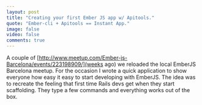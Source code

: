 ```yaml
---
layout: post
title: "Creating your first Ember JS app w/ Apitools."
quote: "Ember-cli + Apitools == Instant App."
image: false
video: false
comments: true
---
```


A couple of [http://www.meetup.com/Ember-js-Barcelona/events/223198909/](weeks ago) we reloaded the local EmberJS Barcelona meetup. 
For the occasion I wrote a quick application to show everyone how easy it easy to start developing with EmberJS. 
The idea was to recreate the feeling that first time Rails devs get when they start scaffolding. They type a few commands and everything works out of the box.

